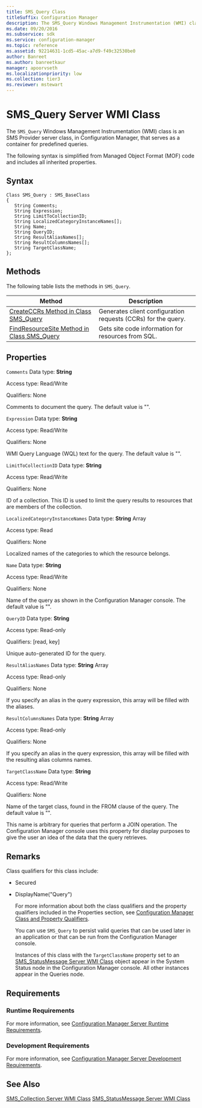 ```yaml
---
title: SMS_Query Class
titleSuffix: Configuration Manager
description: The SMS_Query Windows Management Instrumentation (WMI) class is an SMS Provider server class. It serves as a container for predefined queries.
ms.date: 09/20/2016
ms.subservice: sdk
ms.service: configuration-manager
ms.topic: reference
ms.assetid: 92214631-1cd5-45ac-a7d9-f49c32530be0
author: Banreet
ms.author: banreetkaur
manager: apoorvseth
ms.localizationpriority: low
ms.collection: tier3
ms.reviewer: mstewart
---
```

# SMS_Query Server WMI Class
The `SMS_Query` Windows Management Instrumentation (WMI) class is an SMS Provider server class, in Configuration Manager, that serves as a container for predefined queries.

 The following syntax is simplified from Managed Object Format (MOF) code and includes all inherited properties.

## Syntax

```
Class SMS_Query : SMS_BaseClass
{
   String Comments;
   String Expression;
   String LimitToCollectionID;
   String LocalizedCategoryInstanceNames[];
   String Name;
   String QueryID;
   String ResultAliasNames[];
   String ResultColumnsNames[];
   String TargetClassName;
};
```

## Methods
 The following table lists the methods in `SMS_Query`.

|Method|Description|
|------------|-----------------|
|[CreateCCRs Method in Class SMS_Query](../../../../../develop/reference/core/clients/manage/createccrs-method-in-class-sms_query.md)|Generates client configuration requests (CCRs) for the query.|
|[FindResourceSite Method in Class SMS_Query](../../../../../develop/reference/core/clients/manage/findresourcesite-method-in-class-sms_query.md)|Gets site code information for resources from SQL.|

## Properties
 `Comments`
 Data type: **String**

 Access type: Read/Write

 Qualifiers: None

 Comments to document the query. The default value is "".

 `Expression`
 Data type: **String**

 Access type: Read/Write

 Qualifiers: None

 WMI Query Language (WQL) text for the query. The default value is "".

 `LimitToCollectionID`
 Data type: **String**

 Access type: Read/Write

 Qualifiers: None

 ID of a collection. This ID is used to limit the query results to resources that are members of the collection.

 `LocalizedCategoryInstanceNames`
 Data type: **String** Array

 Access type: Read

 Qualifiers: None

 Localized names of the categories to which the resource belongs.

 `Name`
 Data type: **String**

 Access type: Read/Write

 Qualifiers: None

 Name of the query as shown in the Configuration Manager console. The default value is "".

 `QueryID`
 Data type: **String**

 Access type: Read-only

 Qualifiers: [read, key]

 Unique auto-generated ID for the query.

 `ResultAliasNames`
 Data type: **String** Array

 Access type: Read-only

 Qualifiers: None

 If you specify an alias in the query expression, this array will be filled with the aliases.

 `ResultColumnsNames`
 Data type: **String** Array

 Access type: Read-only

 Qualifiers: None

 If you specify an alias in the query expression, this array will be filled with the resulting alias columns names.

 `TargetClassName`
 Data type: **String**

 Access type: Read/Write

 Qualifiers: None

 Name of the target class, found in the FROM clause of the query. The default value is "".

 This name is arbitrary for queries that perform a JOIN operation. The Configuration Manager console uses this property for display purposes to give the user an idea of the data that the query retrieves.

## Remarks
 Class qualifiers for this class include:

- Secured

- DisplayName("Query")

  For more information about both the class qualifiers and the property qualifiers included in the Properties section, see [Configuration Manager Class and Property Qualifiers](../../../../../develop/reference/misc/class-and-property-qualifiers.md).

  You can use `SMS_Query` to persist valid queries that can be used later in an application or that can be run from the Configuration Manager console.

  Instances of this class with the `TargetClassName` property set to an [SMS_StatusMessage Server WMI Class](../../../../../develop/reference/core/servers/manage/sms_statusmessage-server-wmi-class.md) object appear in the System Status node in the Configuration Manager console. All other instances appear in the Queries node.

## Requirements

### Runtime Requirements
 For more information, see [Configuration Manager Server Runtime Requirements](../../../../../develop/core/reqs/server-runtime-requirements.md).

### Development Requirements
 For more information, see [Configuration Manager Server Development Requirements](../../../../../develop/core/reqs/server-development-requirements.md).

## See Also
 [SMS_Collection Server WMI Class](../../../../../develop/reference/core/clients/collections/sms_collection-server-wmi-class.md)
 [SMS_StatusMessage Server WMI Class](../../../../../develop/reference/core/servers/manage/sms_statusmessage-server-wmi-class.md)
